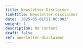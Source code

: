```yaml
---
title: Newsletter Disclaimer
linkTitle: Newsletter disclaimer
date: '2025-05-01T21:06:00Z'
weight: 1
description: No content
draft: false
ref: newsletter-disclaimer
---
```


